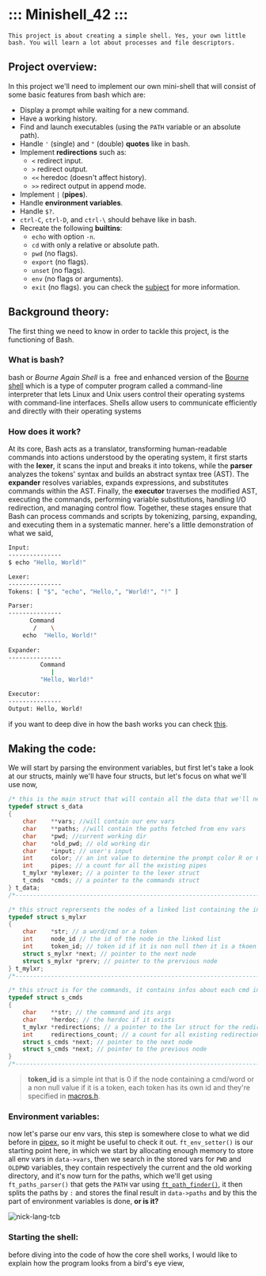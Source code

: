 # ::: Minishell_42 :::
`This project is about creating a simple shell. Yes, your own little bash. You will learn a lot about processes and file descriptors.`

## Project overview:
In this project we'll need to implement our own mini-shell that will consist of some basic features from bash which are:
- Display a prompt while waiting for a new command.
- Have a working history.
- Find and launch executables (using the `PATH` variable or an absolute path).
- Handle `'` (single) and `"` (double) **quotes** like in bash.
- Implement **redirections** such as:
    - `<` redirect input.
    - `>` redirect output.
    - `<<` heredoc (doesn't affect history).
    - `>>` redirect output in append mode.
- Implement `|` (**pipes**).
- Handle **environment variables**.
- Handle `$?`.
- `ctrl-C`, `ctrl-D`, and `ctrl-\` should behave like in bash.
- Recreate the following **builtins**:
    - `echo` with option `-n`.
    - `cd` with only a relative or absolute path.
    - `pwd` (no flags).
    - `export` (no flags).
    - `unset` (no flags).
    - `env` (no flags or arguments).
    - `exit` (no flags).
you can check the [subject](https://github.com/Reda96R/minishell/blob/main/minishell.sub.pdf) for more information.

## Background theory:
The first thing we need to know in order to tackle this project, is the functioning of Bash.

### What is bash?
bash or *Bourne Again Shell* is a  free and enhanced version of the [Bourne shell](https://searchdatacenter.techtarget.com/definition/Bourne-shell) which is a type of computer program called a command-line interpreter that lets Linux and Unix users control their operating systems with command-line interfaces. Shells allow users to communicate efficiently and directly with their operating systems

### How does it work?
At its core, Bash acts as a translator, transforming human-readable commands into actions understood by the operating system, it first starts with the **lexer**, it scans the input and breaks it into tokens, while the **parser** analyzes the tokens' syntax and builds an abstract syntax tree (AST). The **expander** resolves variables, expands expressions, and substitutes commands within the AST. Finally, the **executor** traverses the modified AST, executing the commands, performing variable substitutions, handling I/O redirection, and managing control flow. Together, these stages ensure that Bash can process commands and scripts by tokenizing, parsing, expanding, and executing them in a systematic manner.
here's a little demonstration of what we said,

```bash
Input:
---------------
$ echo "Hello, World!"

Lexer:
---------------
Tokens: [ "$", "echo", "Hello,", "World!", "!" ]

Parser:
---------------
      Command
       /    \
    echo  "Hello, World!"
     
Expander:
---------------
         Command
            |
         "Hello, World!"

Executor:
---------------
Output: Hello, World!
```
if you want to deep dive in how the bash works you can check [this](https://www.cs.purdue.edu/homes/grr/SystemsProgrammingBook/Book/Chapter5-WritingYourOwnShell.pdf).

## Making the code:
We will start by parsing the environment variables, but first let's take a look at our structs, mainly we'll have four structs, but let's focus on what we'll use now,
```c
/* this is the main struct that will contain all the data that we'll need */
typedef struct s_data
{
	char    **vars; //will contain our env vars
	char    **paths; //will contain the paths fetched from env vars
	char    *pwd; //current working dir
	char    *old_pwd; // old working dir
	char    *input; // user's input
	int     color; // an int value to determine the prompt color R or G
	int     pipes; // a count for all the existing pipes
	t_mylxr *mylexer; // a pointer to the lexer struct
	t_cmds  *cmds; // a pointer to the commands struct
} t_data;
/*---------------------------------------------------------------------*/

/* this struct reprersents the nodes of a linked list containing the input where each node contains a word/cmd/token */
typedef struct s_mylxr
{
	char    *str; // a word/cmd or a token
	int     node_id // the id of the node in the linked list 
	int     token_id; // token id if it is non null then it is a tkoen
	struct s_mylxr *next; // pointer to the next node
	struct s_mylxr *prerv; // pointer to the prervious node
} t_mylxr;
/*---------------------------------------------------------------------*/

/* this struct is for the commands, it contains infos about each cmd in the linked list */
typedef struct s_cmds
{
	char    **str; // the command and its args
	char    *herdoc; // the herdoc if it exists
	t_mylxr *redirections; // a pointer to the lxr struct for the redirections
	int     redirections_count; // a count for all existing redirections
	struct s_cmds *next; // pointer to the next node
	struct s_cmds *next; // pointer to the previous node
}
/*---------------------------------------------------------------------*/
```

> **token_id** is a simple int that is 0 if the node containing a cmd/word or a non null value if it is a token, each token has its own id and they're specified in [macros.h](https://github.com/Reda96R/minishell/blob/main/src/includes/parsing/macros.h).

### Environment variables:
now let's parse our env vars, this step is somewhere close to what we did before in [pipex](https://github.com/Reda96R/pipex), so it might be useful to check it out.
`ft_env_setter()` is our starting point here, in which we start by allocating enough memory to store all env vars in `data->vars`, then we search in the stored vars for `PWD` and `OLDPWD` variables, they contain respectively the current and the old working directory, and it's now turn for the paths, which we'll get using `ft_paths_parser()` that gets the `PATH` var using [`ft_path_finder()`](https://en.wikipedia.org/wiki/Nissan_Pathfinder), it then splits the paths by `:` and stores the final result in `data->paths` and by this the part of environment variables is done, **or is it?**

![nick-lang-tcb](https://github.com/Reda96R/minishell/assets/59890802/a2060ef4-0142-4560-8c69-a8b48c8e7af9)

### Starting the shell:
before diving into the code of how the core shell works, I would like to explain how the program looks from a bird's eye view,





